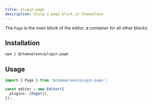 ```yaml
---
title: plugin-page
description: Using a page block in Chamaeleon
---
```


The `Page` is the main block of the editor, a container for all other blocks.

## Installation

```sh
npm i @chamaeleon/plugin-page
```

## Usage

```ts
import { Page } from '@chamaeleon/plugin-page';

const editor = new Editor({
  plugins: [Page()],
});
```
